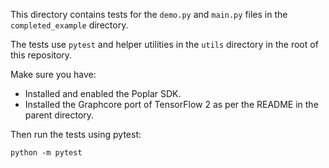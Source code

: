 <!-- Copyright (c) 2021 Graphcore Ltd. All rights reserved. -->
This directory contains tests for the `demo.py` and `main.py` files in the `completed_example` directory.

The tests use `pytest` and helper utilities in the `utils` directory in the root of this repository.

Make sure you have:
* Installed and enabled the Poplar SDK.
* Installed the Graphcore port of TensorFlow 2
as per the README in the parent directory.

Then run the tests using pytest:

```
python -m pytest
```
